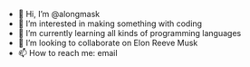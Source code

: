 - 👋 Hi, I’m @alongmask
- 👀 I’m interested in making something with coding
- 🌱 I’m currently learning all kinds of programming languages
- 💞️ I’m looking to collaborate on Elon Reeve Musk
- 📫 How to reach me: email

<!---
alongmask/alongmask is a ✨ special ✨ repository because its `README.md` (this file) appears on your GitHub profile.
You can click the Preview link to take a look at your changes.
--->
